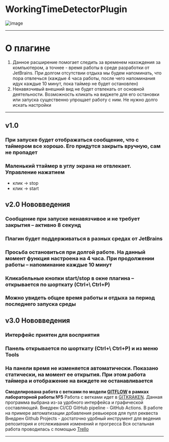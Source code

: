 
# WorkingTimeDetectorPlugin
![image](https://user-images.githubusercontent.com/37519644/123351153-360a7400-d565-11eb-986a-199541954ba1.png)

***
# О плагине
1. Данное расширение помогает следить за временем нахождения за компьютером, а точнее - время работы в среде разработки от JetBrains. При долгом отсутствии отдыха мы будем напоминать, что пора отвлечься (каждые 4 часа работы, после чего напоминания идук каждые 10 минут, пока таймер не будет остановлен)
2. Ненавязчивый внешний вид не будет отвлекать от основной деятельности. Возможность кликать на виджете для его остановки или запуска существенно упрощает работу с ним. Не нужно долго искать настройки
***
## v1.0
### При запуске будет отображаться сообщение, что с таймером все хорошо. Его придутся закрыть вручную, сам не пропадет
### Маленький ттаймер в углу экрана не отвлекает. Управление нажатием
- клик -> stop
- клик -> start

## v2.0 Нововведения
### Сообщение при запуске ненавязчивое и не требует закрытия – активно 8 секунд
### Плагин будет поддерживаться в разных средах от JetBrains
###	Просьба остановиться при долгой работе. На данный момент функция настроена на 4 часа. При продолжении работы – напоминание каждые 10 минут
###	Кликабельные кнопки start/stop в окне плагина – открывается по шорткату (Ctrl+\ Ctrl+P)
###	Можно увидеть общее время работы и отдыха за период последнего запуска среды

## v3.0 Нововведения
### Интерфейс приятен для восприятия
### Панель открывается по шорткату (Ctrl+\ Ctrl+P) и из меню Tools
###	На панели время не изменяется автоматически. Показано статически, на момент ее открытия. При этом работа таймера и отображение на виждете не останавливается

**Смоделирована работа с ветками по модели [GITFLOW](<https://danielkummer.github.io/git-flow-cheatsheet/index.ru_RU.html>) в рамках лабораторной работы №5**
Работа с ветками идет в [GITKRAKEN](<https://www.gitkraken.com/>). Данная программа выбрана из-за удобного интерфейса и графической составляющей.
Внедрен CI/CD GitHub pipeline - GitHub Actions. В работе на примере автоматизации добавления ревьюеров для пулл реквеста
Внедрен Github Projects - достаточно удобный инструмент для ведения репозитория и отслеживания изменений и прогресса
Вся остальная работа проводилась с помощью [Trello](<https://trello.com/b/3jW7N8Pn/working-time-detector/>)
***
